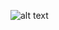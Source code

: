 ![alt text](https://raw.githubusercontent.com/thecodebasesite/falling-sand/master/docs/falling-sand.png)